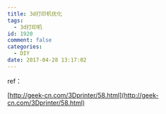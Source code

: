```yaml
---
title: 3d打印机优化
tags:
  - 3d打印机
id: 1920
comment: false
categories:
  - DIY
date: 2017-04-28 13:17:02
---
```


ref：

[http://geek-cn.com/3Dprinter/58.html](http://geek-cn.com/3Dprinter/58.html)